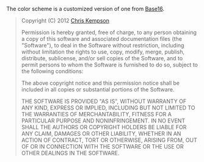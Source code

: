 
The color scheme is a customized version of one from [Base16](https://github.com/chriskempson/base16).

> Copyright (C) 2012 [Chris Kempson](http://chriskempson.com)
> 
> Permission is hereby granted, free of charge, to any person obtaining
> a copy of this software and associated documentation files (the
> "Software"), to deal in the Software without restriction, including
> without limitation the rights to use, copy, modify, merge, publish,
> distribute, sublicense, and/or sell copies of the Software, and to
> permit persons to whom the Software is furnished to do so, subject to
> the following conditions:
> 
> The above copyright notice and this permission notice shall be
> included in all copies or substantial portions of the Software.
> 
> THE SOFTWARE IS PROVIDED "AS IS", WITHOUT WARRANTY OF ANY KIND,
> EXPRESS OR IMPLIED, INCLUDING BUT NOT LIMITED TO THE WARRANTIES OF
> MERCHANTABILITY, FITNESS FOR A PARTICULAR PURPOSE AND
> NONINFRINGEMENT. IN NO EVENT SHALL THE AUTHORS OR COPYRIGHT HOLDERS BE
> LIABLE FOR ANY CLAIM, DAMAGES OR OTHER LIABILITY, WHETHER IN AN ACTION
> OF CONTRACT, TORT OR OTHERWISE, ARISING FROM, OUT OF OR IN CONNECTION
> WITH THE SOFTWARE OR THE USE OR OTHER DEALINGS IN THE SOFTWARE.
